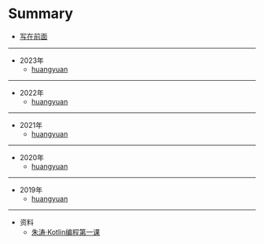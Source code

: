 # Summary

* [写在前面](README.md)

----

* 2023年
    * [huangyuan](2023/huangyuan.md)

----

* 2022年
    * [huangyuan](2022/huangyuan.md)

----

* 2021年
    * [huangyuan](2021/huangyuan.md)

----

* 2020年
    * [huangyuan](2020/huangyuan.md)

----

* 2019年
    * [huangyuan](2019/huangyuan.md)

----
* 资料
    * [朱涛·Kotlin编程第一课](geektime/kotlin/test.md)